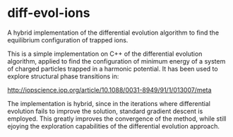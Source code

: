 # diff-evol-ions
A hybrid implementation of the differential evolution algorithm to find the equilibrium configuration of trapped ions.

This is a simple implementation on C++ of the differential evolution algorithm, applied to find the configuration of
minimum energy of a system of charged particles trapped in a harmonic potential. It has been used to explore structural
phase transitions in:

http://iopscience.iop.org/article/10.1088/0031-8949/91/1/013007/meta

The implementation is hybrid, since in the iterations where differential evolution fails to improve the solution, standard
gradient descent is employed. This greatly improves the convergence of the method, while still ejoying the exploration capabilities of the differential evolution approach.
